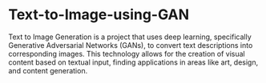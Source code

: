 # Text-to-Image-using-GAN
Text to Image Generation is a project that uses deep learning, specifically Generative Adversarial Networks (GANs), to convert text descriptions into corresponding images. This technology allows for the creation of visual content based on textual input, finding applications in areas like art, design, and content generation. 
